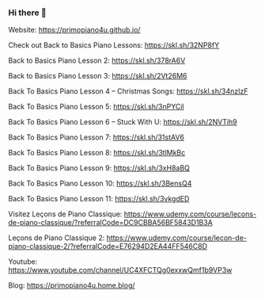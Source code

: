 ### Hi there 👋

Website: https://primopiano4u.github.io/

Check out Back to Basics Piano Lessons: https://skl.sh/32NP8fY

Back to Basics Piano Lesson 2: https://skl.sh/378rA6V

Back to Basics Piano Lesson 3: https://skl.sh/2Vt26M6

Back To Basics Piano Lesson 4 – Christmas Songs: https://skl.sh/34nzIzF

Back To Basics Piano Lesson 5: https://skl.sh/3nPYCil

Back To Basics Piano Lesson 6 – Stuck With U: https://skl.sh/2NVTih9

Back To Basics Piano Lesson 7: https://skl.sh/31stAV6

Back To Basics Piano Lesson 8: https://skl.sh/3tlMkBc

Back To Basics Piano Lesson 9: https://skl.sh/3xH8aBQ

Back To Basics Piano Lesson 10: https://skl.sh/3BensQ4

Back To Basics Piano Lesson 11: https://skl.sh/3vkgdED

Visitez Leçons de Piano Classique: https://www.udemy.com/course/lecons-de-piano-classique/?referralCode=DC9CBBA56BF5843D1B3A

Leçons de Piano Classique 2: https://www.udemy.com/course/lecon-de-piano-classique-2/?referralCode=E76294D2EA44FF546C8D

Youtube: https://www.youtube.com/channel/UC4XFCTQg0exxwQmf1b9VP3w

Blog: https://primopiano4u.home.blog/

